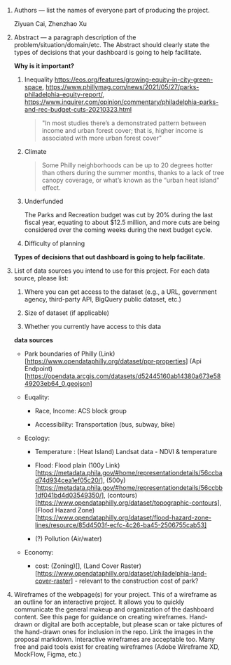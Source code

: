 1. Authors — list the names of everyone part of producing the project.

    Ziyuan Cai, Zhenzhao Xu

1. Abstract — a paragraph description of the problem/situation/domain/etc. The Abstract should clearly state the types of decisions that your dashboard is going to help facilitate.

    **Why is it important?**

    1. Inequality
        https://eos.org/features/growing-equity-in-city-green-space, 
        https://www.phillymag.com/news/2021/05/27/parks-philadelphia-equity-report/,
        https://www.inquirer.com/opinion/commentary/philadelphia-parks-and-rec-budget-cuts-20210323.html

        > "In most studies there’s a demonstrated pattern between income and urban forest cover; that is, higher income is associated with more urban forest cover"
        
    1. Climate

        > Some Philly neighborhoods can be up to 20 degrees hotter than others during the summer months, thanks to a lack of tree canopy coverage, or what’s known as the “urban heat island” effect.

    1. Underfunded

        The Parks and Recreation budget was cut by 20% during the last fiscal year, equating to about $12.5 million, and more cuts are being considered over the coming weeks during the next budget cycle.

    1. Difficulty of planning

    **Types of decisions that out dashboard is going to help facilitate.**



1. List of data sources you intend to use for this project. For each data source, please list:

    1. Where you can get access to the dataset (e.g., a URL, government agency, third-party API, BigQuery public dataset, etc.)

    1. Size of dataset (if applicable)

    1. Whether you currently have access to this data

    **data sources**

    - Park boundaries of Philly (Link)[https://www.opendataphilly.org/dataset/ppr-properties] (Api Endpoint)[https://opendata.arcgis.com/datasets/d52445160ab14380a673e5849203eb64_0.geojson]

    - Euqality: 
    
        - Race, Income: ACS block group

        - Accessibility: Transportation (bus, subway, bike)

    - Ecology:

        - Temperature : (Heat Island) Landsat data - NDVI & temperature 

        - Flood: Flood plain (100y Link)[https://metadata.phila.gov/#home/representationdetails/56ccbad74d934cea1ef05c20/], (500y)[https://metadata.phila.gov/#home/representationdetails/56ccbb1df041bd4d03549350/], (contours)[https://www.opendataphilly.org/dataset/topographic-contours], (Flood Hazard Zone)[https://www.opendataphilly.org/dataset/flood-hazard-zone-lines/resource/85d4503f-ecfc-4c26-ba45-2506755cab53]

        - (?) Pollution (Air/water)

    - Economy:

        - cost: (Zoning)[], (Land Cover Raster)[https://www.opendataphilly.org/dataset/philadelphia-land-cover-raster] - relevant to the construction cost of park?




1. Wireframes of the webpage(s) for your project. This of a wireframe as an outline for an interactive project. It allows you to quickly communicate the general makeup and organization of the dashboard content. See this page for guidance on creating wireframes. Hand-drawn or digital are both acceptable, but please scan or take pictures of the hand-drawn ones for inclusion in the repo. Link the images in the proposal markdown. Interactive wireframes are acceptable too. Many free and paid tools exist for creating wireframes (Adobe Wireframe XD, MockFlow, Figma, etc.)